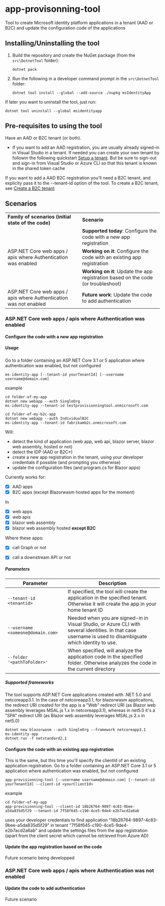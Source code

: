 # app-provisonning-tool
Tool to create Microsoft identity platform applications in a tenant (AAD or B2C) and update the configuration code of the applications

## Installing/Uninstalling the tool

1. Build the repository and create the NuGet package (from the `src\DotnetTool` folder):
 
   ```Shell
   dotnet pack
   ```
   
2. Run the following in a developer command prompt in the `src\DotnetTool` folder:
   
   ```Shell
   dotnet tool install --global --add-source ./nupkg msIdentityApp
   ```

If later you want to uninstall the tool, just run:
```Shell
dotnet tool uninstall --global msidentityapp
```

## Pre-requisites to using the tool

Have an AAD or B2C tenant (or both). 
- If you want to add an AAD registration, you are usually already signed-in in Visual Studio in a tenant. If needed you can create your own tenant by followin the following quickstart [Setup a tenant](https://docs.microsoft.com/azure/active-directory/develop/quickstart-create-new-tenant). But be sure to sign-out and sign-in from Visual Studio or Azure CLI so that this tenant is known in the shared token cache

If you want to add a AAD B2C registration you'll need a B2C tenant, and explicity pass it to the --tenant-id option of the tool. To create a B2C tenant, see [Create a B2C tenant](https://docs.microsoft.com/azure/active-directory-b2c/tutorial-create-tenant)


## Scenarios

<table>
   <tr> <td><b>Family of scenarios (initial state of the code)</b></td> <td><b>Scenario</b></td> </tr>
   <tr> <td rowspan="3">ASP.NET Core web apps / apis where Authentication was enabled </td> 
      <td><b>Supported today</b>: Configure the code with a new app registration</td>
   </tr>
   <tr> <td><b>Working on it</b>: Configure the code with an existing app registration</td></tr>
   <tr> <td><b>Working on it</b>: Update the app registration based on the code (or troubleshoot)</td></tr>
   <tr> <td>ASP.NET Core web apps / apis where Authentication was not enabled </td><td><b>Future work</b>: Update the code to add authentication</td>
   </tr>
 </table>

### ASP.NET Core web apps / apis where Authentication was enabled
 
#### Configure the code with a new app registration

##### Usage
Go to a folder containing an ASP.NET Core 3.1 or 5 application where authentication was enabled, but not configured

```Shell
ms-identity-app [--tenant-id yourTenantId] [--username username@domain.com]
```

example

```Shell
cd folder-of-my-app
dotnet new webapp --auth SingleOrg
ms-identity-app --tenant-id testprovisionningtool.onmicrosoft.com
```

```Shell
cd folder-of-my-b2c-app
dotnet new webapp --auth IndividualB2C
ms-identity-app --tenant-id fabrikamb2c.onmicrosoft.com
```

Will: 
- detect the kind of application (web app, web api, blazor server, blazor web assembly, hosted or not)
- detect the IDP (AAD or B2C*)
- create a new app registration in the tenant, using your developer credentials if possible (and prompting you otherwise)
- update the configuration files (and program.cs for Blazor apps)

Currently works for:

- [x] AAD apps
- [x] B2C apps (except Blazorwasm hosted apps for the moment)

In
- [x] web apps
- [x] web apis
- [x] blazor web assembly
- [x] blazor web assembly hosted **except B2C**

Where these apps:
- [x] call Graph or not
- [x] call a downstream API or not


##### Parameters
Parameter | Description
--------- | ------------
`--tenant-id <tenantid>` | If specified, the tool will create the application in the specified tenant. Otherwise it will create the app in your home tenant ID
`--username <someone@domain.com>` | Needed when you are signed-in in Visual Studio, or Azure CLI with several identities. In that case username is used to disambiguate which identity to use.
`--folder '<pathToFolder>'` | When specified, will analyze the application code in the specified folder. Otherwise analyzes the code in the current directory

##### Supported frameworks

The tool supports ASP.NET Core applications created with .NET 5.0 and netcoreapp3.1. In the case of netcoreapp3.1, for blazorwasm applicaitons, the redirect URI created for the app is a "Web" redirect URI (as Blazor web assembly leverages MSAL.js 1.x in netcoreapp3.1), whereas in net5.0 it's a "SPA" redirect URI (as Blazor web assembly leverages MSAL.js 2.x in net5.0) 

```Shell
dotnet new blazorwasm --auth SingleOrg --framework netcoreapp3.1
ms-identity-app
dotnet run -f netstandard2.1
```

#### Configure the code with an existing app registration

This is the same, but this time you'll specify the clientId of an existing application registration.
Go to a folder containing an ASP.NET Core 3.1 or 5 application where authentication was enabled, but not configured

```Shell
app-provisionning-tool [--username username@domain.com] [--tenant-id yourTenantId] --client-id <yourClientId>
```

example

```Shell
cd folder-of-my-app
app-provisionning-tool --client-id 18b26764-9897-4c83-9bee-a5da835d5f29 --tenant-id 7f58f645-c190-4ce5-9de4-e2b7acd2a6ab
```

uses your developer credentials to find application "18b26764-9897-4c83-9bee-a5da835d5f29" in tenant "7f58f645-c190-4ce5-9de4-e2b7acd2a6ab" and update the settings files from the app registration (apart from the client secret which cannot be retrieved from Azure AD)


#### Update the app registration based on the code

Future scenario being developped

###  ASP.NET Core web apps / apis where Authentication was not enabled

#### Update the code to add authentication

Future scenario
